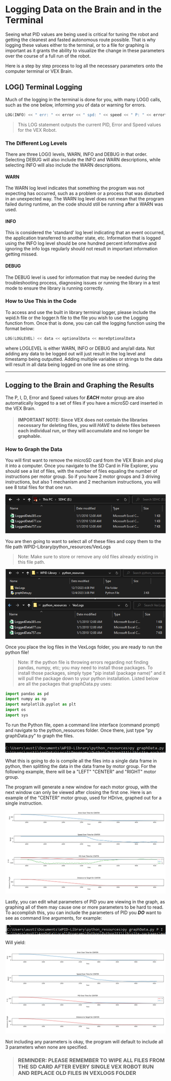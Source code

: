 # Logging Data on the Brain and in the Terminal

Seeing what PID values are being used is critical for tuning the robot and getting the cleanest and fasted autonomous route possible. That is why logging these values either to the terminal, or to a file for graphing is important as it grants the ability to visualize the change in these parameters over the course of a full run of the robot.


Here is a step by step process to log all the necessary parameters onto the computer terminal or VEX Brain.

## LOG() Terminal Logging

Much of the logging in the terminal is done for you, with many LOG() calls, such as the one below, informing you of data or warning for errors.

```c++
LOG(INFO) << " err: " << error << " spd: " << speed << " P: " << error*kp << " I: " << integral*ki << " D: " << derivative*kd;
```
> This LOG statement outputs the current PID, Error and Speed values for the VEX Robot.

### The Different Log Levels

There are three LOG() levels, WARN, INFO and DEBUG in that order. Selecting DEBUG will also include the INFO and WARN descriptions, while selecting INFO will also include the WARN descriptions.

#### WARN
The WARN log level indicates that something the program was not expecting has occurred, such as a problem or a process that was disturbed in an unexpected way. The WARN log level does not mean that the program failed during runtime, an the code should still be running after a WARN was used.

#### INFO
This is considered the 'standard' log level indicating that an event occurred, the application transferred to another state, etc. Information that is logged using the INFO log level should be one hundred percent informative and ignoring the info logs regularly should not result in important information getting missed.

#### DEBUG
The DEBUG level is used for information that may be needed during the troubleshooting process, diagnosing issues or running the library in a test mode to ensure the library is running correctly.


### How to Use This in the Code

To access and use the built in library terminal logger, please include the wpid.h file or the logger.h file to the file you wish to use the Logging function from.
Once that is done, you can call the logging function using the format below:
```c++
LOG(LOGLEVEL) << data << optionalData << moreOptionalData
```
where LOGLEVEL is either WARN, INFO or DEBUG and any/all data.
Not adding any data to be logged out will just result in the log level and timestamp being outputted.
Adding multiple variables or strings to the data will result in all data being logged on one line as one string.

---
## Logging to the Brain and Graphing the Results
The P, I, D, Error and Speed values for ***EACH*** motor group are also automatically logged to a set of files if you have a microSD card inserted in the VEX Brain.

> #### IMPORTANT NOTE: Since VEX does not contain the libraries necessary for deleting files, you will *HAVE* to delete files between each individual run, or they will accumulate and no longer be graphable.

### How to Graph the Data
You will first want to remove the microSD card from the VEX Brain and plug it into a computer.
Once you navigate to the SD Card in File Explorer, you should see a list of files, with the number of files equaling the number of instructions per motor group.
So if you have 2 motor groups and 3 driving instructions, but also 1 mechanism and 2 mechanism instructions, you will see 8 total files for that one run.

![Files On SD Card](filesOnSDCard.png)

You are then going to want to select all of these files and copy them to the file path WPID-Library/python_resources/VexLogs
> Note: Make sure to store or remove any old files already existing in this file path. 

![Files In Library 1](fileInLibrary1.png)
![Files In Library 2](fileInLibrary2.png)

Once you place the log files in the VexLogs folder, you are ready to run the python file!

> Note: If the python file is throwing errors regarding not finding pandas, numpy, etc; you may need to install those packages. To install those packages, simply type "pip install (package name)" and it will pull the package down to your python installation. Listed below are all the packages that graphData.py uses:

```python
import pandas as pd
import numpy as np
import matplotlib.pyplot as plt
import os
import sys
```

To run the Python file, open a command line interface (command prompt) and navigate to the python_resources folder. Once there, just type "py graphData.py" to graph the files.

![Execute Command](executeCommand.png)

What this is going to do is compile all the files into a single data frame in python, then splitting the data in the data frame by motor group. For the following example, there will be a "LEFT" "CENTER" and "RIGHT" motor group. 

The program will generate a new window for each motor group, with the next window can only be viewed after closing the first one. Here is an example of the "CENTER" motor group, used for HDrive, graphed out for a single instruction.

![Graphed Data](centerGraph.png)

Lastly, you can edit what parameters of PID you are viewing in the graph, as graphing all of them may cause one or more parameters to be hard to read. To accomplish this, you can include the parameters of PID you ***DO*** want to see as command line arguments, for example:

![PI Data](piCommand.png)

Will yield:

![PI Data 2](piData.png)

Not including any parameters is okay, the program will default to include all 3 parameters when none are specified.

> ### REMINDER: PLEASE REMEMBER TO WIPE ALL FILES FROM THE SD CARD AFTER EVERY SINGLE VEX ROBOT RUN AND REPLACE OLD FILES IN VEXLOGS FOLDER
